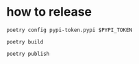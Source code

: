 # how to release

```shell
poetry config pypi-token.pypi $PYPI_TOKEN
```

```shell
poetry build
```

```shell
poetry publish
```